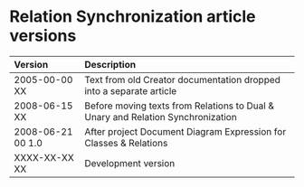 ﻿Relation Synchronization article versions
=========================================

|Version|Description|
| :- | :- |
|2005-00-00 XX|Text from old Creator documentation dropped into a separate article|
|2008-06-15 XX|Before moving texts from Relations to Dual & Unary and Relation Synchronization|
|2008-06-21 00  1.0|After project Document Diagram Expression for Classes & Relations|
|XXXX-XX-XX XX|Development version|

